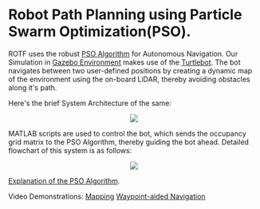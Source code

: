 # Robot Path Planning using Particle Swarm Optimization(PSO).
ROTF uses the robust [PSO Algorithm](https://en.wikipedia.org/wiki/Particle_swarm_optimization) for Autonomous Navigation. 
Our Simulation in [Gazebo Environment](http://gazebosim.org/) makes use of the [Turtlebot](https://www.turtlebot.com/). The bot navigates between two user-defined positions by creating a dynamic map of the environment using the on-board LiDAR, thereby avoiding obstacles along it's path.

Here's the brief System Architecture of the same:
<p align="center">
<img src="https://github.com/theobscuredev/rotf-software/blob/main/navigation/assets/overview.PNG">
</p>

MATLAB scripts are used to control the bot, which sends the occupancy grid matrix to the PSO Algorithm, thereby guiding the bot ahead. Detailed flowchart of this system is as follows:
<p align="center">
<img src="https://github.com/theobscuredev/rotf-software/blob/main/navigation/assets/system_overview.png">
</p>

[Explanation of the PSO Algorithm](https://github.com/theobscuredev/rotf-software/blob/main/navigation/pso/README.md).

Video Demonstrations:
[Mapping](https://drive.google.com/file/d/1SO8MXUNIVMJc8czz6t7-7wbhuiYi155K/view?usp=sharing)
[Waypoint-aided Navigation](https://drive.google.com/file/d/1yE4o4E4XnkK5toRakd7t5LulSuYEHGLY/view?usp=sharing)
